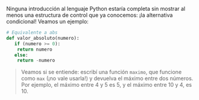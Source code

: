 Ninguna introducción al lenguaje Python estaría completa sin mostrar al menos una estructura de control que ya conocemos: ¡la alternativa condicional! Veamos un ejemplo:


```python
# Equivalente a abs
def valor_absoluto(numero):
   if (numero >= 0):
    return numero
   else:
    return -numero
```

> Veamos si se entiende: escribí una función `maximo`, que funcione como `max` (¡no vale usarla!) y devuelva el máximo entre dos números. Por ejemplo, el máximo entre 4 y 5 es 5, y el máximo entre 10 y 4, es 10.
